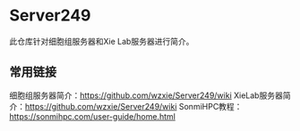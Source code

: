 # Server249
此仓库针对细胞组服务器和Xie Lab服务器进行简介。

## 常用链接
细胞组服务器简介：https://github.com/wzxie/Server249/wiki
XieLab服务器简介：https://github.com/wzxie/Server249/wiki
SonmiHPC教程：https://sonmihpc.com/user-guide/home.html


